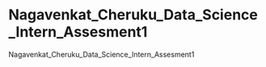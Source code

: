 # Nagavenkat_Cheruku_Data_Science_Intern_Assesment1
Nagavenkat_Cheruku_Data_Science_Intern_Assesment1
